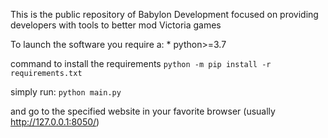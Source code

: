 This is the public repository of Babylon Development focused on providing developers with tools to better mod Victoria games

To launch the software you require a:
	* python>=3.7

command to install the requirements
	`python -m pip install -r requirements.txt`


simply run:
	`python main.py`

and go to the specified website in your favorite browser (usually http://127.0.0.1:8050/)
